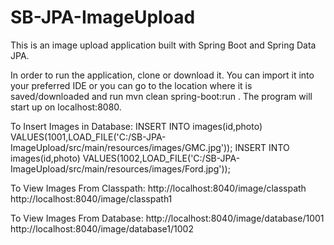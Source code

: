 # SB-JPA-ImageUpload

This is an image upload application built with Spring Boot and Spring Data JPA.

In order to run the application, clone or download it. You can import it into your preferred IDE or you can go to the location where it is saved/downloaded and run mvn clean spring-boot:run . The program will start up on localhost:8080.

To Insert Images in Database:
INSERT INTO images(id,photo) VALUES(1001,LOAD_FILE('C:/SB-JPA-ImageUpload/src/main/resources/images/GMC.jpg'));
INSERT INTO images(id,photo) VALUES(1002,LOAD_FILE('C:/SB-JPA-ImageUpload/src/main/resources/images/Ford.jpg'));

To View Images From Classpath:
http://localhost:8040/image/classpath
http://localhost:8040/image/classpath1

To View Images From Database:
http://localhost:8040/image/database/1001
</br>
http://localhost:8040/image/database1/1002
